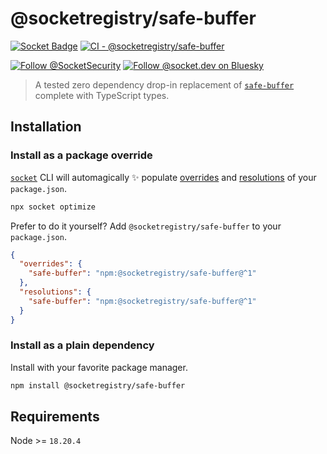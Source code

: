 # @socketregistry/safe-buffer

[![Socket Badge](https://socket.dev/api/badge/npm/package/@socketregistry/safe-buffer)](https://socket.dev/npm/package/@socketregistry/safe-buffer)
[![CI - @socketregistry/safe-buffer](https://github.com/SocketDev/socket-registry/actions/workflows/ci.yml/badge.svg)](https://github.com/SocketDev/socket-registry/actions/workflows/ci.yml)

[![Follow @SocketSecurity](https://img.shields.io/twitter/follow/SocketSecurity?style=social)](https://twitter.com/SocketSecurity)
[![Follow @socket.dev on Bluesky](https://img.shields.io/badge/Follow-@socket.dev-1DA1F2?style=social&logo=bluesky)](https://bsky.app/profile/socket.dev)

> A tested zero dependency drop-in replacement of
> [`safe-buffer`](https://socket.dev/npm/package/safe-buffer) complete with
> TypeScript types.

## Installation

### Install as a package override

[`socket`](https://socket.dev/npm/package/socket) CLI will automagically ✨
populate
[overrides](https://docs.npmjs.com/cli/v9/configuring-npm/package-json#overrides)
and [resolutions](https://yarnpkg.com/configuration/manifest#resolutions) of
your `package.json`.

```sh
npx socket optimize
```

Prefer to do it yourself? Add `@socketregistry/safe-buffer` to your
`package.json`.

```json
{
  "overrides": {
    "safe-buffer": "npm:@socketregistry/safe-buffer@^1"
  },
  "resolutions": {
    "safe-buffer": "npm:@socketregistry/safe-buffer@^1"
  }
}
```

### Install as a plain dependency

Install with your favorite package manager.

```sh
npm install @socketregistry/safe-buffer
```

## Requirements

Node >= `18.20.4`
